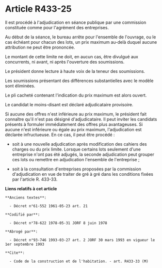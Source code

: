 # Article R433-25

Il est procédé à l'adjudication en séance publique par une commission constituée comme pour l'agrément des entreprises.

Au début de la séance, le bureau arrête pour l'ensemble de l'ouvrage, ou le cas échéant pour chacun des lots, un prix maximum
au-delà duquel aucune attribution ne peut être prononcée.

Le montant de cette limite ne doit, en aucun cas, être divulgué aux concurrents, ni avant, ni après l'ouverture des
soumissions.

Le président donne lecture à haute voix de la teneur des soumissions.

Les soumissions présentant des différences substantielles avec le modèle sont éliminées.

Le pli cacheté contenant l'indication du prix maximum est alors ouvert.

Le candidat le moins-disant est déclaré adjudicataire provisoire.

Si aucune des offres n'est inférieure au prix maximum, le président fait connaître qu'il n'est pas désigné d'adjudicataire.
Il peut inviter les candidats présents à formuler immédiatement des offres plus avantageuses. Si aucune n'est inférieure ou
égale au prix maximum, l'adjudication est déclarée infructueuse. En ce cas, il peut être procédé :

- soit à une nouvelle adjudication après modification des cahiers des charges ou du prix limite. Lorsque certains lots
seulement d'une entreprise n'ont pas été adjugés, la seconde adjudication peut grouper ces lots ou remettre en adjudication
l'ensemble de l'entreprise ;

- soit à la consultation d'entreprises proposées par la commission d'adjudication en vue de traiter de gré à gré dans les
conditions fixées par l'article R. 433-33.

**Liens relatifs à cet article**

	**Anciens textes**:

	  - Décret n°61-552 1961-05-23 art. 21

	**Codifié par**:

	  - Décret n°78-622 1978-05-31 JORF 8 juin 1978

	**Abrogé par**:

	  - Décret n°93-746 1993-03-27 art. 2 JORF 30 mars 1993 en vigueur le 1er septembre 1993

	**Cite**:

	  - Code de la construction et de l'habitation. - art. R433-33 (M)
